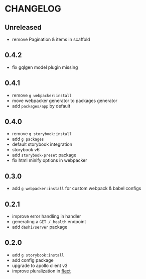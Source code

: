# CHANGELOG

## Unreleased

- remove Pagination & items in scaffold

## 0.4.2

- fix gqlgen model plugin missing

## 0.4.1

- remove `g webpacker:install`
- move webpacker generator to packages generator
- add `packages/app` by default

## 0.4.0

- remove `g storybook:install`
- add `g packages`
- default storybook integration
- storybook v6
- add `storybook-preset` package
- fix html minify options in webpacker

## 0.3.0

- add `g webpacker:install` for custom webpack & babel configs

## 0.2.1

- improve error handling in handler
- generating a `GET /_health` endpoint
- add `dashi/server` package

## 0.2.0

- add `g storybook:install`
- add config package
- upgrade to apollo client v3
- improve pluralization in [flect](https://github.com/swiftcarrot/flect)
